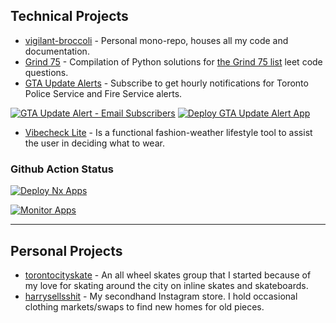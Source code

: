 ## Technical Projects

- [vigilant-broccoli](https://github.com/iamharryliu/vigilant-broccoli) - Personal mono-repo, houses all my code and documentation.
- [Grind 75](https://harryliu.design/grind-75) - Compilation of Python solutions for [the Grind 75 list](https://www.techinterviewhandbook.org/grind75) leet code questions.
- [GTA Update Alerts](https://gta-update-alerts-flask.fly.dev/) - Subscribe to get hourly notifications for Toronto Police Service and Fire Service alerts.

[![GTA Update Alert - Email Subscribers](https://github.com/iamharryliu/vigilant-broccoli/actions/workflows/email-gta-update-alert-subscribers.yml/badge.svg)](https://github.com/iamharryliu/vigilant-broccoli/actions/workflows/email-gta-update-alert-subscribers.yml) [![Deploy GTA Update Alert App](https://github.com/iamharryliu/vigilant-broccoli/actions/workflows/deploy-gta-update-alert.yml/badge.svg)](https://github.com/iamharryliu/vigilant-broccoli/actions/workflows/deploy-gta-update-alert.yml)

- [Vibecheck Lite](https://harryliu.design/projects/vibecheck-lite/app) - Is a functional fashion-weather lifestyle tool to assist the user in deciding what to wear.

### Github Action Status

[![Deploy Nx Apps](https://github.com/iamharryliu/vigilant-broccoli/actions/workflows/deploy-nx-apps.yml/badge.svg)](https://github.com/iamharryliu/vigilant-broccoli/actions/workflows/deploy-nx-apps.yml)

[![Monitor Apps](https://github.com/iamharryliu/vigilant-broccoli/actions/workflows/monitor-apps.yml/badge.svg)](https://github.com/iamharryliu/vigilant-broccoli/actions/workflows/monitor-apps.yml)

<hr/>

## Personal Projects

- [torontocityskate](https://www.instagram.com/torontocityskate/) - An all wheel skates group that I started because of my love for skating around the city on inline skates and skateboards.
- [harrysellsshit](https://www.instagram.com/harrysellsshit/) - My secondhand Instagram store. I hold occasional clothing markets/swaps to find new homes for old pieces.
